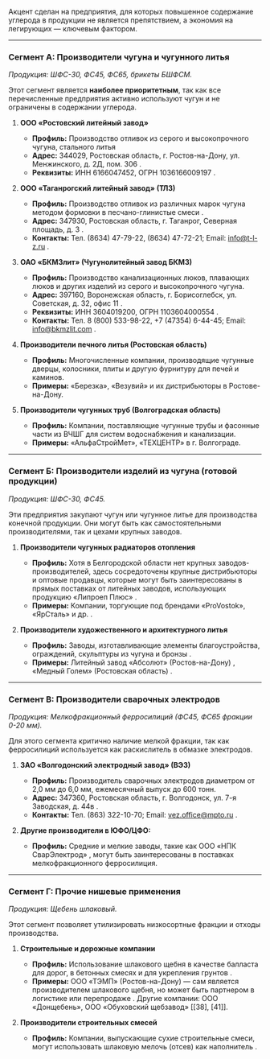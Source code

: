 Акцент сделан на предприятия, для которых повышенное содержание углерода в продукции не является препятствием, а экономия на легирующих — ключевым фактором.

---

### **Сегмент А: Производители чугуна и чугунного литья**
*Продукция: ШФС-30, ФС45, ФС65, брикеты БШФСМ.*

Этот сегмент является **наиболее приоритетным**, так как все перечисленные предприятия активно используют чугун и не ограничены в содержании углерода.

1.  **ООО «Ростовский литейный завод»**
    *   **Профиль:** Производство отливок из серого и высокопрочного чугуна, стального литья
    *   **Адрес:** 344029, Ростовская область, г. Ростов-на-Дону, ул. Менжинского, д. 2Д, пом. 306 .
    *   **Реквизиты:** ИНН 6166047452, ОГРН 1036166009197 .

2.  **ООО «Таганрогский литейный завод» (ТЛЗ)**
    *   **Профиль:** Производство отливок из различных марок чугуна методом формовки в песчано-глинистые смеси .
    *   **Адрес:** 347930, Ростовская область, г. Таганрог, Северная площадь, д. 3 .
    *   **Контакты:** Тел. (8634) 47-79-22, (8634) 47-72-21; Email: info@t-l-z.ru .

3.  **ОАО «БКМЗлит» (Чугунолитейный завод БКМЗ)**
    *   **Профиль:** Производство канализационных люков, плавающих люков и других изделий из серого и высокопрочного чугуна.
    *   **Адрес:** 397160, Воронежская область, г. Борисоглебск, ул. Советская, д. 32, офис 11 .
    *   **Реквизиты:** ИНН 3604019200, ОГРН 1103604000554 .
    *   **Контакты:** Тел. 8 (800) 533-98-22, +7 (47354) 6-44-45; Email: info@bkmzlit.com .

4.  **Производители печного литья (Ростовская область)**
    *   **Профиль:** Многочисленные компании, производящие чугунные дверцы, колосники, плиты и другую фурнитуру для печей и каминов.
    *   **Примеры:** «Березка», «Везувий» и их дистрибьюторы в Ростове-на-Дону.

5.  **Производители чугунных труб (Волгоградская область)**
    *   **Профиль:** Компании, поставляющие чугунные трубы и фасонные части из ВЧШГ для систем водоснабжения и канализации.
    *   **Примеры:** «АльфаСтройМет», «ТЕХЦЕНТР» в г. Волгограде.

---

### **Сегмент Б: Производители изделий из чугуна (готовой продукции)**
*Продукция: ШФС-30, ФС45.*

Эти предприятия закупают чугун или чугунное литье для производства конечной продукции. Они могут быть как самостоятельными производителями, так и цехами крупных заводов.

1.  **Производители чугунных радиаторов отопления**
    *   **Профиль:** Хотя в Белгородской области нет крупных заводов-производителей, здесь сосредоточены крупные дистрибьюторы и оптовые продавцы, которые могут быть заинтересованы в прямых поставках от литейных заводов, использующих продукцию «Липроеп Плюс» .
    *   **Примеры:** Компании, торгующие под брендами «ProVostok», «ЯрСталь» и др. .

2.  **Производители художественного и архитектурного литья**
    *   **Профиль:** Заводы, изготавливающие элементы благоустройства, ограждений, скульптуры из чугуна и бронзы .
    *   **Примеры:** Литейный завод «Абсолют» (Ростов-на-Дону) , «Медный Голем» (Ростовская область) .

---

### **Сегмент В: Производители сварочных электродов**
*Продукция: Мелкофракционный ферросилиций (ФС45, ФС65 фракции 0-20 мм).*

Для этого сегмента критично наличие мелкой фракции, так как ферросилиций используется как раскислитель в обмазке электродов.

1.  **ЗАО «Волгодонский электродный завод» (ВЭЗ)**
    *   **Профиль:** Производитель сварочных электродов диаметром от 2,0 мм до 6,0 мм, ежемесячный выпуск до 600 тонн.
    *   **Адрес:** 347360, Ростовская область, г. Волгодонск, ул. 7-я Заводская, д. 44в .
    *   **Контакты:** Тел. (863) 322-10-70; Email: vez.office@mpto.ru .

2.  **Другие производители в ЮФО/ЦФО:**
    *   **Профиль:** Средние и мелкие заводы, такие как ООО «НПК СварЭлектрод» , могут быть заинтересованы в поставках мелкофракционного ферросилиция.

---

### **Сегмент Г: Прочие нишевые применения**
*Продукция: Щебень шлаковый.*

Этот сегмент позволяет утилизировать низкосортные фракции и отходы производства.

1.  **Строительные и дорожные компании**
    *   **Профиль:** Использование шлакового щебня в качестве балласта для дорог, в бетонных смесях и для укрепления грунтов .
    *   **Примеры:** ООО «ТЭМП» (Ростов-на-Дону) — сам является производителем шлакового щебня, но может быть партнером в логистике или перепродаже . Другие компании: ООО «Донщебень», ООО «Обуховский щебзавод» [[38], [41]].

2.  **Производители строительных смесей**
    *   **Профиль:** Компании, выпускающие сухие строительные смеси, могут использовать шлаковую мелочь (отсев) как наполнитель .
